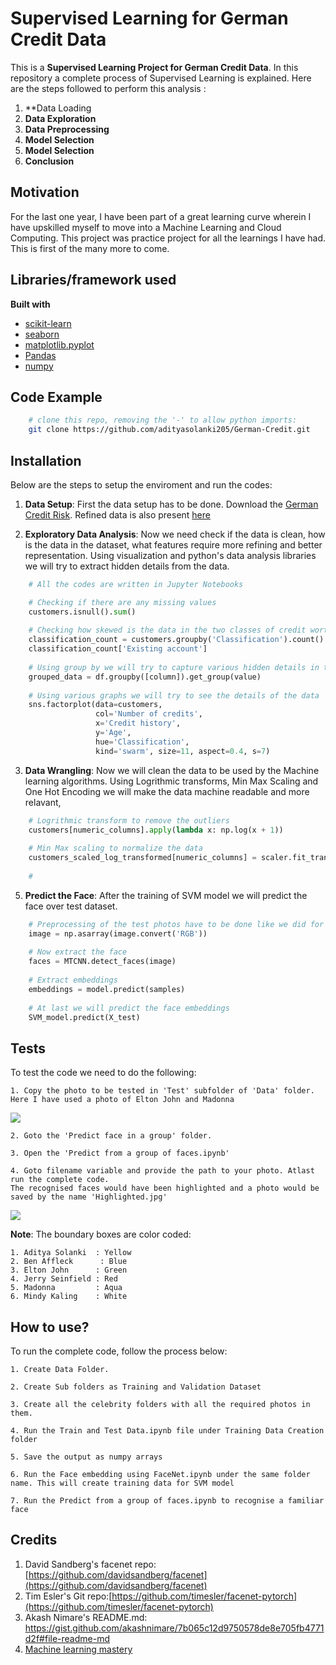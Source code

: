 # Supervised Learning for German Credit Data

This is a **Supervised Learning Project for German Credit Data**. In this repository a complete process of Supervised Learning is explained. Here are the steps followed to perform this analysis :

1. **Data Loading
2. **Data Exploration**
3. **Data Preprocessing**
4. **Model Selection**
5. **Model Selection**
6. **Conclusion**


## Motivation
For the last one year, I have been part of a great learning curve wherein I have upskilled myself to move into a Machine Learning and Cloud Computing. This project was practice project for all the learnings I have had. This is first of the many more to come. 
 

## Libraries/framework used

<b>Built with</b>
- [scikit-learn](https://scikit-learn.org/stable/)
- [seaborn](https://seaborn.pydata.org/)
- [matplotlib.pyplot](https://matplotlib.org/api/pyplot_api.html)
- [Pandas](https://pandas.pydata.org/)
- [numpy](https://numpy.org/)


## Code Example

```bash
    # clone this repo, removing the '-' to allow python imports:
    git clone https://github.com/adityasolanki205/German-Credit.git
```

## Installation

Below are the steps to setup the enviroment and run the codes:

1. **Data Setup**: First the data setup has to be done. Download the [German Credit Risk](https://archive.ics.uci.edu/ml/datasets/statlog+(german+credit+data)). Refined data is also present [here](https://www.kaggle.com/uciml/german-credit) 

2. **Exploratory Data Analysis**: Now we need check if the data is clean, how is the data in the dataset, what features require more refining and better representation. Using visualization and python's data analysis libraries we will try to extract hidden details from the data.

```python
    # All the codes are written in Jupyter Notebooks

    # Checking if there are any missing values
    customers.isnull().sum()
     
    # Checking how skewed is the data in the two classes of credit worthy and non credit worthy customers
    classification_count = customers.groupby('Classification').count()
    classification_count['Existing account']
    
    # Using group by we will try to capture various hidden details in the data
    grouped_data = df.groupby([column]).get_group(value)
    
    # Using various graphs we will try to see the details of the data
    sns.factorplot(data=customers, 
                   col='Number of credits', 
                   x='Credit history', 
                   y='Age', 
                   hue='Classification', 
                   kind='swarm', size=11, aspect=0.4, s=7)
```

3. **Data Wrangling**:  Now we will clean the data to be used by the Machine learning algorithms. Using Logrithmic transforms, Min Max Scaling and One Hot Encoding we will make the data machine readable and more relavant,

```python
    # Logrithmic transform to remove the outliers
    customers[numeric_columns].apply(lambda x: np.log(x + 1))
    
    # Min Max scaling to normalize the data
    customers_scaled_log_transformed[numeric_columns] = scaler.fit_transform(customers_scaled_log_transformed[numeric_columns])
    
    #
```

5. **Predict the Face**: After the training of SVM model we will predict the face over test dataset.

```python
    # Preprocessing of the test photos have to be done like we did for Train and Validation photos
    image = np.asarray(image.convert('RGB'))
    
    # Now extract the face
    faces = MTCNN.detect_faces(image)
    
    # Extract embeddings
    embeddings = model.predict(samples)
    
    # At last we will predict the face embeddings
    SVM_model.predict(X_test)
```

## Tests
To test the code we need to do the following:

    1. Copy the photo to be tested in 'Test' subfolder of 'Data' folder. 
    Here I have used a photo of Elton John and Madonna
![](data/test/singers.jpg)
    
    2. Goto the 'Predict face in a group' folder.
    
    3. Open the 'Predict from a group of faces.ipynb'
    
    4. Goto filename variable and provide the path to your photo. Atlast run the complete code. 
    The recognised faces would have been highlighted and a photo would be saved by the name 'Highlighted.jpg'
![](final.jpg)

**Note**: The boundary boxes are color coded:

    1. Aditya Solanki  : Yellow
    2. Ben Affleck      : Blue   
    3. Elton John      : Green
    4. Jerry Seinfield : Red
    5. Madonna         : Aqua
    6. Mindy Kaling    : White
    
## How to use?
To run the complete code, follow the process below:

    1. Create Data Folder. 
    
    2. Create Sub folders as Training and Validation Dataset
    
    3. Create all the celebrity folders with all the required photos in them. 
    
    4. Run the Train and Test Data.ipynb file under Training Data Creation folder
    
    5. Save the output as numpy arrays
    
    6. Run the Face embedding using FaceNet.ipynb under the same folder name. This will create training data for SVM model
    
    7. Run the Predict from a group of faces.ipynb to recognise a familiar face

## Credits
1. David Sandberg's facenet repo: [https://github.com/davidsandberg/facenet](https://github.com/davidsandberg/facenet)
2. Tim Esler's Git repo:[https://github.com/timesler/facenet-pytorch](https://github.com/timesler/facenet-pytorch)
3. Akash Nimare's README.md: https://gist.github.com/akashnimare/7b065c12d9750578de8e705fb4771d2f#file-readme-md
4. [Machine learning mastery](https://machinelearningmastery.com/how-to-develop-a-face-recognition-system-using-facenet-in-keras-and-an-svm-classifier/)
